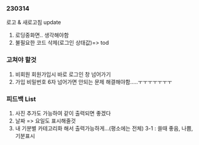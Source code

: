 ### 230314

로고 & 새로고침 update

1. 로딩중화면.. 생각해야함
2. 불필요한 코드 삭제(로그인 상태값)=> tod

### 고쳐야 할것

1. 비회원 회원가입시 바로 로그인 창 넘어가기
2. 가입 비밀번호 6자 넘어가면 안되는 문제 해결해야함.....ㅜㅜㅜㅜㅜㅜㅜ

### 피드백 List

1. 사진 추가도 가능하여 같이 출력되면 좋겠다
2. 날짜 => 요일도 표시해줄것
3. 내 기분별 카테고리화 해서 출력가능하게...(평소에는 전체)
   3-1 : 쓸때 좋음, 나쁨, 기분표시
